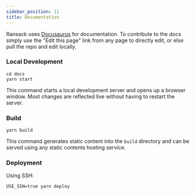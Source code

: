 ```yaml
---
sidebar_position: 11
title: Documentation
---
```


Ransack uses [Docusaurus](https://docusaurus.io/) for documentation. To contribute to the docs simply use the "Edit this page" link from any page to directly edit, or else pull the repo and edit locally.

### Local Development

```
cd docs
yarn start
```

This command starts a local development server and opens up a browser window. Most changes are reflected live without having to restart the server.

### Build

```
yarn build
```

This command generates static content into the `build` directory and can be served using any static contents hosting service.

### Deployment

Using SSH:

```
USE_SSH=true yarn deploy
```
